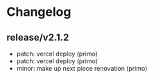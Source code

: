# Changelog

## release/v2.1.2
* patch: vercel deploy (primo)
* patch: vercel deploy (primo)
* minor: make up next piece renovation (primo)
